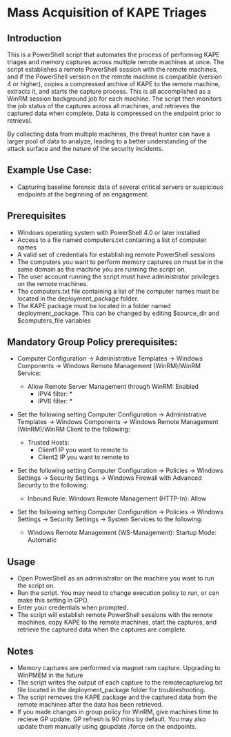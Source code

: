 # Mass Acquisition of KAPE Triages

## Introduction

This is a PowerShell script that automates the process of performing KAPE triages and memory captures across multiple remote machines at once. The script establishes a remote PowerShell session with the remote machines, and if the PowerShell version on the remote machine is compatible (version 4 or higher), copies a compressed archive of KAPE to the remote machine, extracts it, and starts the capture process. This is all accomplished as a WinRM session background job for each machine. The script then monitors the job status of the captures across all machines, and retrieves the captured data when complete. Data is compressed on the endpoint prior to retrieval.

By collecting data from multiple machines, the threat hunter can have a larger pool of data to analyze, leading to a better understanding of the attack surface and the nature of the security incidents.

## Example Use Case:
- Capturing baseline forensic data of several critical servers or suspicious endpoints at the beginning of an engagement.

## Prerequisites
- Windows operating system with PowerShell 4.0 or later installed
- Access to a file named computers.txt containing a list of computer names
- A valid set of credentials for establishing remote PowerShell sessions
- The computers you want to perform memory captures on must be in the same domain as the machine you are running the script on.
- The user account running the script must have administrator privileges on the remote machines.
- The computers.txt file containing a list of the computer names must be located in the deployment_package folder.
- The KAPE package must be located in a folder named deployment_package. This can be changed by editing $source_dir and $computers_file variables

## Mandatory Group Policy prerequisites:
- Computer Configuration -> Administrative Templates -> Windows Components -> Windows Remote Management (WinRM)/WinRM Service:
    - Allow Remote Server Management through WinRM: Enabled
        - IPV4 filter: *
        - IPV6 filter: *

- Set the following setting Computer Configuration -> Administrative Templates -> Windows Components -> Windows Remote Management (WinRM)/WinRM Client to the following:
    - Trusted Hosts: 
        - Client1 IP you want to remote to
        - Client2 IP you want to remote to

- Set the following setting Computer Configuration -> Policies -> Windows Settings -> Security Settings -> Windows Firewall with Advanced Security to the following:
    - Inbound Rule: Windows Remote Management (HTTP-In): Allow

- Set the following setting Computer Configuration -> Policies -> Windows Settings -> Security Settings -> System Services to the following:
    - Windows Remote Management (WS-Management): Startup Mode: Automatic

## Usage
- Open PowerShell as an administrator on the machine you want to run the script on.
- Run the script. You may need to change execution policy to run, or can make this setting in GPO.
- Enter your credentials when prompted.
- The script will establish remote PowerShell sessions with the remote machines, copy KAPE to the remote machines, start the captures, and retrieve the captured data when the captures are complete.

## Notes
- Memory captures are performed via magnet ram capture. Upgrading to WinPMEM in the future
- The script writes the output of each capture to the remotecapturelog.txt file located in the deployment_package folder for troubleshooting.
- The script removes the KAPE package and the captured data from the remote machines after the data has been retrieved.
- If you made changes in group policy for WinRM, give machines time to recieve GP update. GP refresh is 90 mins by default. You may also update them manually using gpupdate /force on the endpoints.
